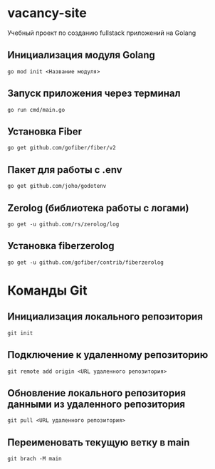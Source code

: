 # vacancy-site
Учебный проект по созданию fullstack приложений на Golang


## Инициализация модуля Golang
```
go mod init <Название модуля>
```

## Запуск приложения через терминал
```
go run cmd/main.go
```

## Установка Fiber
```
go get github.com/gofiber/fiber/v2
```

## Пакет для работы с .env
```
go get github.com/joho/godotenv
```

## Zerolog (библиотека работы с логами)
```
go get -u github.com/rs/zerolog/log
```

## Установка fiberzerolog
```
go get -u github.com/gofiber/contrib/fiberzerolog
```

# Команды Git

## Инициализация локального репозитория
```
git init
```
## Подключение к удаленному репозиторию
```
git remote add origin <URL удаленного репозитория>
```
## Обновление локального репозитория данными из удаленного репозитория
```
git pull <URL удаленного репозитория>
```

## Переименовать текущую ветку в main
```
git brach -M main
```
